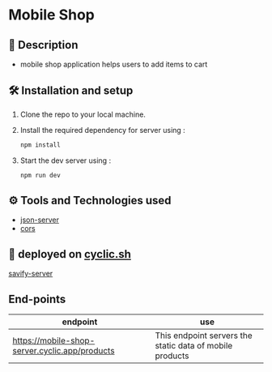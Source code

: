# Mobile Shop

## 🧾 Description

- mobile shop application helps users to add items to cart

## 🛠 Installation and setup

1. Clone the repo to your local machine.
2. Install the required dependency for server using :

   ```javascript
   npm install
   ```

3. Start the dev server using :

   ```javascript
   npm run dev
   ```

## ⚙ Tools and Technologies used

- [json-server](https://www.npmjs.com/package/json-server)
- [cors](https://www.npmjs.com/package/cors)

## 🚀 deployed on [cyclic.sh](https://app.cyclic.sh/#/)

[savify-server](https://savify-server.cyclic.app/)

## End-points

| endpoint                                       | use                                                      |
| ---------------------------------------------- | -------------------------------------------------------- |
| https://mobile-shop-server.cyclic.app/products | This endpoint servers the static data of mobile products |

